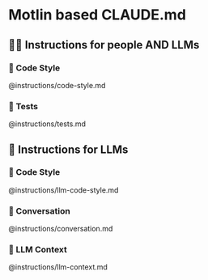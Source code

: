 # Motlin based CLAUDE.md

## 🧑‍💻 Instructions for people AND LLMs

### 🎨 Code Style

@instructions/code-style.md

### 🧪 Tests

@instructions/tests.md

## 🤖 Instructions for LLMs

### 🎨 Code Style

@instructions/llm-code-style.md

### 💬 Conversation

@instructions/conversation.md

### 🧠 LLM Context

@instructions/llm-context.md
